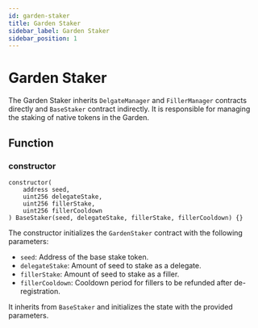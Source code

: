 ```yaml
---
id: garden-staker
title: Garden Staker
sidebar_label: Garden Staker
sidebar_position: 1
---
```


# Garden Staker

The Garden Staker inherits `DelgateManager` and `FillerManager` contracts directly and `BaseStaker` contract indirectly. It is responsible for managing the staking of native tokens in the Garden.

## Function

### constructor

```solidity
constructor(
    address seed,
    uint256 delegateStake,
    uint256 fillerStake,
    uint256 fillerCooldown
) BaseStaker(seed, delegateStake, fillerStake, fillerCooldown) {}
```

The constructor initializes the `GardenStaker` contract with the following parameters:

- `seed`: Address of the base stake token.
- `delegateStake`: Amount of seed to stake as a delegate.
- `fillerStake`: Amount of seed to stake as a filler.
- `fillerCooldown`: Cooldown period for fillers to be refunded after de-registration.

It inherits from `BaseStaker` and initializes the state with the provided parameters.
